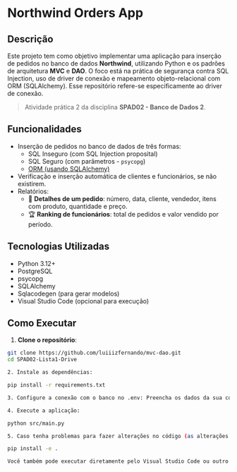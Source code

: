 # Northwind Orders App

## Descrição
Este projeto tem como objetivo implementar uma aplicação para inserção de pedidos no banco de dados **Northwind**, utilizando Python e os padrões de arquitetura **MVC** e **DAO**. O foco está na prática de segurança contra SQL Injection, uso de driver de conexão e mapeamento objeto-relacional com ORM (SQLAlchemy). Esse repositório refere-se especificamente ao driver de conexão.

> Atividade prática 2 da disciplina **SPAD02 - Banco de Dados 2**.

## Funcionalidades
- Inserção de pedidos no banco de dados de três formas:
  - SQL Inseguro (com SQL Injection proposital)
  - SQL Seguro (com parâmetros - `psycopg`)
  - [ORM (usando SQLAlchemy)](https://github.com/Gabriel-Toti/SPAD02-Lista1-ORM)
- Verificação e inserção automática de clientes e funcionários, se não existirem.
- Relatórios:
  - 📄 **Detalhes de um pedido**: número, data, cliente, vendedor, itens com produto, quantidade e preço.
  - 🏆 **Ranking de funcionários**: total de pedidos e valor vendido por período.

## Tecnologias Utilizadas
- Python 3.12+
- PostgreSQL
- psycopg
- SQLAlchemy
- Sqlacodegen (para gerar modelos)
- Visual Studio Code (opcional para execução)


## Como Executar
1. **Clone o repositório**:
```bash
git clone https://github.com/luiiizfernando/mvc-dao.git
cd SPAD02-Lista1-Drive

2. Instale as dependências:

pip install -r requirements.txt

3. Configure a conexão com o banco no .env: Preencha os dados da sua conexão PostgreSQL.

4. Execute a aplicação:

python src/main.py

5. Caso tenha problemas para fazer alterações no código (as alterações não são aplicadas), execute o comando:

pip install -e .

Você também pode executar diretamente pelo Visual Studio Code ou outro editor de sua preferência.
